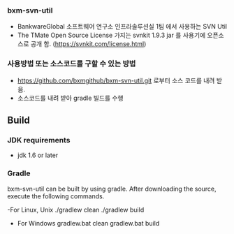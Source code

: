 ### bxm-svn-util
- BankwareGlobal 소프트웨어 연구소 인프라솔루션실 1팀 에서 사용하는 SVN Util
- The TMate Open Source License 가지는 svnkit 1.9.3 jar 를 사용기에 오픈소스로 공개 함. (https://svnkit.com/license.html)

### 사용방법 또는 소스코드를 구할 수 있는 방법
- https://github.com/bxmgithub/bxm-svn-util.git 로부터 소스 코드를 내려 받음.
- 소스코드를 내려 받아 gradle 빌드를 수행

## Build

### JDK requirements

- jdk 1.6 or later

### Gradle
bxm-svn-util can be built by using gradle. After downloading the source, execute the following commands.

-For Linux, Unix
./gradlew clean
./gradlew build

- For Windows
gradlew.bat clean
gradlew.bat build
